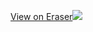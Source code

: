 [View on Eraser![](https://app.eraser.io/workspace/0J8e70rtqKicjJG6ZLia/preview?elements=ntUYViNAbRkyNUp8ICfghQ&type=embed)](https://app.eraser.io/workspace/0J8e70rtqKicjJG6ZLia?elements=ntUYViNAbRkyNUp8ICfghQ)
